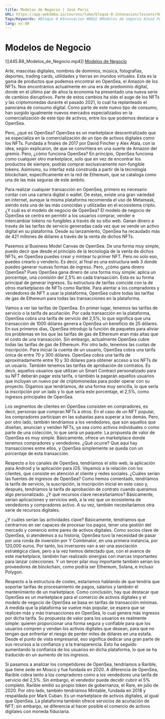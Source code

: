 ```yaml
---
title: Modelos de Negocio | José Peris
URL: https://app.web3mba.io/courses/take/bloque-8-innovacion/lessons/40237806-u2-modelos-de-negocio-jose-peris
Tags/Keywords: #Bloque 8 #Innovacion #B8U2 #Modelos de negocio #José Peris
lang: es-AR
---
```

# Modelos de Negocio
![[445.B8_Modelos_de_Negocio.mp4]]
[Modelos de Negocio](https://app.web3mba.io?wvideo=iw2j0zs80i)

Arte, mascotas digitales, nombres de dominios, música, fotografías, deportes, trading cards, utilidades y tierras en mundos virtuales. Esta es la gama de productos que podemos encontrar en OpenSea, el Amazon de los NFTs. Nos encontramos actualmente en una era de predominio digital, donde en el último par de años la economía ha presentado una nueva serie de cambios disruptivos. Parte de estos cambios ha sido el auge de los NFTs y las criptomonedas durante el pasado 2021, lo cual ha replanteado el panorama de consumo digital. Como parte de este nuevo tipo de consumo, han surgido igualmente nuevos mercados especializados en la comercialización de este tipo de activos, entre los que podemos destacar a OpenSea.

Pero, ¿qué es OpenSea? OpenSea es un marketplace descentralizado que se especializa en la comercialización de un tipo de activos digitales como los NFTs. Fundada a finales de 2017 por David Fincher y Alex Atala, con la idea, según explicaron, de que se convirtiera en una suerte de Amazon del gremio. Pero, ¿cómo funciona OpenSea? En principio, OpenSea funciona como cualquier otro marketplace, solo que en vez de encontrar los productos de siempre, podrás comprar exclusivamente non-fungible tokens. Asimismo, su interfaz está construida a partir de la tecnología blockchain, específicamente en la red de Ethereum, que se cataloga como una de las más seguras de este ámbito.

Para realizar cualquier transacción en OpenSea, primero es necesario contar con una cartera digital o wallet. De estas, existe una gran variedad en internet, aunque la misma plataforma recomienda el uso de Metamask, siendo esta una de las más conocidas y utilizadas en el ecosistema cripto. ¿Y cuál es el modelo de negocio de OpenSea? El modelo de negocio de OpenSea se centra en permitir a los usuarios comprar, vender e intercambiar tokens no fungibles a través de su sitio web. Ganan dinero a través de las tarifas de servicio generadas cada vez que se vende un activo digital en su plataforma. Desde su lanzamiento, OpenSea ha recaudado más de 421 millones de dólares a través de la venta de dichos NFTs.

Pasemos al Business Model Canvas de OpenSea. De una forma muy simple, puedo decir que desde el principio de la tecnología de la venta de dichos NFTs, en OpenSea puedes crear y mintear tu primer NFT. Pero no solo eso, puedes crearlo y venderlo. Es decir, al final es una estructura web 3 donde puedes generar nuevas formas de ingreso. Pero, ¿cómo gana dinero OpenSea? Pues OpenSea gana dinero de una forma muy simple: aplica un porcentaje, una comisión del 2,5% en cada transacción. Esta es su forma principal de generar ingresos. Su estructura de tarifas coincide con la de otros marketplaces de NFTs como Rarible. Para alentar a los compradores y vendedores de NFT a usar la plataforma, OpenSea cubre todas las tarifas de gas de Ethereum para todas las transacciones en la plataforma.

Vamos a ver las tarifas de OpenSea. En primer lugar, tenemos las tarifas de servicio o la tarifa de acuñación. Por cada transacción en la plataforma, OpenSea cobra una tarifa de servicio del 2,5%, lo que significa que una transacción de 1000 dólares genera a OpenSea un beneficio de 25 dólares. En sus primeros días, OpenSea introdujo la función de paquetes para aliviar los problemas en los que las tarifas de gas de Ethereum eran más altas que el costo de una transacción. Sin embargo, actualmente OpenSea cubre todas las tarifas de gas de Ethereum. Por otro lado, tenemos las cuotas de inscripción. Para iniciar la cuenta de un usuario, OpenSea cobra una tarifa única de entre 70 y 300 dólares. OpenSea cobra una tarifa de aproximadamente entre 10 y 30 dólares para obtener acceso a los NFTs de un usuario. También tenemos las tarifas de aprobación de contratos. Es decir, aquellos usuarios que utilizan un Smart Contract personalizado para su NFT deberán pagar esta tarifa, o también la pagarán aquellos usuarios que incluyan un nuevo par de criptomonedas para poder operar con su proyecto. Digamos que tendríamos, de una forma muy sencilla, lo que sería la inscripción por un lado y lo que sería este porcentaje, el 2,5%, como ingresos principales de OpenSea.

Los segmentos de clientes en OpenSea consisten en compradores, es decir, personas que compran NFTs a otros. En el caso de un NFT popular, los compradores participan en las subastas para superar a los demás. Pero, por otro lado, también tendríamos a los vendedores, que son aquellos que diseñan, anuncian y venden NFTs, ya sea como activos individuales o como parte de una colección, lo que sería un paquete. La propuesta de valor de OpenSea es muy simple. Básicamente, ofrece un marketplace donde tenemos compradores y vendedores. ¿Qué ocurre? Que aquí hay transacciones entre ellos, y OpenSea simplemente se queda con un porcentaje de esta transacción.

Respecto a los canales de OpenSea, tendríamos el sitio web, la aplicación para Android y la aplicación para iOS. Vayamos a la relación con los clientes, que consiste en atención al cliente y redes sociales. ¿Cuáles serían las fuentes de ingresos de OpenSea? Como hemos comentado, tendríamos la tarifa de servicio, la suscripción, la inscripción inicial en este caso y, después, tendríamos la tarifa de aprobación de contrato cuando queramos algo personalizado. ¿Y qué recursos clave necesitaríamos? Básicamente, serían aplicaciones y servicios web, a la vez que un ecosistema de vendedores y compradores activo. A su vez, también necesitaríamos otra serie de recursos digitales.

¿Y cuáles serían las actividades clave? Básicamente, tendríamos que centrarnos en ser capaces de procesar los pagos, tener una gestión del mercado y comercio entre pares de activos digitales. Como socios clave de OpenSea, si atendemos a su historia, OpenSea tuvo la necesidad de pasar por una ronda de inversión por Y Combinator, en una primera instancia, por 120,000 euros. Por tanto, los inversores van a ser una asociación estratégica clave, pero a la vez hemos detectado que, con el avance de este marketplace, también han realizado sinergias con marcas importantes para lanzar colecciones. Y un tercer pilar muy importante también serían los proveedores de blockchain, como podría ser Ethereum, Solana, e incluso Polygon.

Respecto a la estructura de costes, estaríamos hablando de que tendría que soportar tarifas de procesamiento de pagos, salarios y también el mantenimiento de un marketplace. Como conclusión, hay que destacar que OpenSea es un marketplace para el comercio de activos digitales y el modelo de negocio de OpenSea se basa en tarifas de transacción mínimas. A medida que la plataforma se vuelve más popular, se espera que se realicen más y más transacciones en OpenSea, lo cual genera más ingresos por dicha tarifa. Su propuesta de valor para los usuarios es realmente simple: quieren proporcionar una forma segura y confiable para que los usuarios compren y vendan los activos digitales que desean, para que no tengan que enfrentar el riesgo de perder miles de dólares en una estafa. Desde el punto de vista empresarial, eso significa dedicar una gran parte de sus recursos a la confianza y a la transparencia. Esto ha seguido aumentando la confianza de los usuarios en dicha plataforma, lo que se ha traducido en un aumento de los ingresos.

Si pasamos a analizar los competidores de OpenSea, tendríamos a Rarible, que tiene sede en Moscú y fue fundada en 2020. A diferencia de OpenSea, Rarible cobra tanto a los compradores como a los vendedores una tarifa de servicio del 2,5%. Sin embargo, el vendedor puede decidir cubrir el 5% completo. Rarible emitió su propio token de gobernanza, el Rare, en julio de 2020. Por otro lado, también tendríamos Mintable, fundada en 2018 y respaldada por Mark Cuban. Es un marketplace de activos digitales, al igual que OpenSea. La plataforma también ofrece servicios de acuñación de NFT; sin embargo, se diferencia al hacer posible el comercio de activos digitales con moneda fiduciaria.